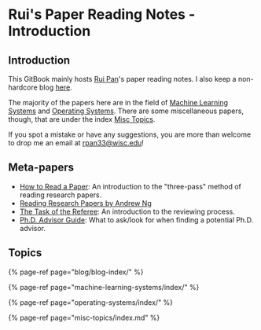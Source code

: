 # Rui's Paper Reading Notes - Introduction

## Introduction

This GitBook mainly hosts [Rui Pan](https://ruipan.xyz)'s paper reading notes. I also keep a non-hardcore blog [here](blog/blog-index/).

The majority of the papers here are in the field of [Machine Learning Systems](machine-learning-systems/index/) and [Operating Systems](operating-systems/index/). There are some miscellaneous papers, though, that are under the index [Misc Topics](misc-topics/index.md).

If you spot a mistake or have any suggestions, you are more than welcome to drop me an email at rpan33@wisc.edu!

## Meta-papers

* [How to Read a Paper](http://pages.cs.wisc.edu/~akella/CS740/S12/740-Papers/paper-reading-keshav.pdf): An introduction to the "three-pass" method of reading research papers.
* [Reading Research Papers by Andrew Ng](https://www.youtube.com/watch?v=733m6qBH-jI&ab_channel=stanfordonline)
* [The Task of the Referee](https://www.cs.utexas.edu/users/mckinley/notes/reviewing-smith.pdf): An introduction to the reviewing process.
* [Ph.D. Advisor Guide](https://weihao97.github.io/files/Get-Advisor.pdf): What to ask/look for when finding a potential Ph.D. advisor.

## Topics

{% page-ref page="blog/blog-index/" %}

{% page-ref page="machine-learning-systems/index/" %}

{% page-ref page="operating-systems/index/" %}

{% page-ref page="misc-topics/index.md" %}


